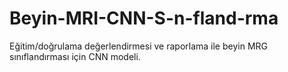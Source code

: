 # Beyin-MRI-CNN-S-n-fland-rma
Eğitim/doğrulama değerlendirmesi ve raporlama ile beyin MRG sınıflandırması için CNN modeli.
